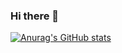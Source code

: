 ### Hi there 👋

<!--
**hervibest/hervibest** is a ✨ _special_ ✨ repository because its `README.md` (this file) appears on your GitHub profile.

👋 Hi, I’m Hervi Nur Rahmandien

👀 I'm a webdeveloper and MERN Enthusiasts

📫 instagram : instagram.com/hervibest

-->

[![Anurag's GitHub stats](https://github-readme-stats.vercel.app/api?username=hervibest)](https://github.com/anuraghazra/github-readme-stats)

